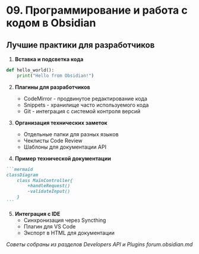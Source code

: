# 09. Программирование и работа с кодом в Obsidian

## Лучшие практики для разработчиков

1. **Вставка и подсветка кода**
```python
def hello_world():
    print("Hello from Obsidian!")
```

2. **Плагины для разработчиков**
   - CodeMirror - продвинутое редактирование кода
   - Snippets - хранилище часто используемого кода
   - Git - интеграция с системой контроля версий

3. **Организация технических заметок**
   - Отдельные папки для разных языков
   - Чеклисты Code Review
   - Шаблоны для документации API

4. **Пример технической документации**
````markdown
```mermaid
classDiagram
    class MainController{
        +handleRequest()
        -validateInput()
    }
```
````

5. **Интеграция с IDE**
   - Синхронизация через Syncthing
   - Плагин для VS Code
   - Экспорт в HTML для документации

*Советы собраны из разделов Developers API и Plugins forum.obsidian.md*